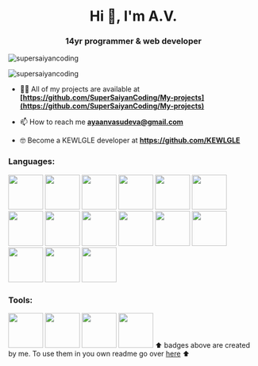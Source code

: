 <h1 align="center">Hi 👋, I'm A.V.</h1>
<h3 align="center">14yr programmer & web developer</h3>

<p align="left"> <img src="https://github-profile-trophy.vercel.app/?username=supersaiyancoding&theme=gruvbox" alt="supersaiyancoding" /> </p>
<p align="left"> <img src="https://github-profile-trophy.vercel.app/?username=supersaiyancoding&theme=matrix" alt="supersaiyancoding" /> </p>



- 👨‍💻 All of my projects are available at **[https://github.com/SuperSaiyanCoding/My-projects](https://github.com/SuperSaiyanCoding/My-projects)**

- 📫 How to reach me **ayaanvasudeva@gmail.com**
- 🤓 Become a KEWLGLE developer at **https://github.com/KEWLGLE**



<h3 align="left">Languages:</h3>
<img width = "70" height = "70" src = "https://github.com/SuperSaiyanCoding/Profile-readme-badges/assets/112682624/271d9505-a7e3-44a4-a4bb-8e3114c1d4f9">
<img width = "70" height = "70"  src = "https://github.com/SuperSaiyanCoding/Profile-readme-badges/assets/112682624/7afef4f8-9af3-4487-bb46-ec0f57f8fdd9">
<!-- Html5 -->
<img width = "70" height = "70"  src = "https://github.com/SuperSaiyanCoding/Profile-readme-badges/assets/112682624/bceb699f-e861-4119-9748-8f4c80991bfd">
<!-- Css3 -->
<img width = "70" height = "70"  src = "https://github.com/SuperSaiyanCoding/Profile-readme-badges/assets/112682624/3aa3d7c8-02b3-4805-962f-f82669add59d">
<!-- EJS -->
<img width = "70" height = "70"  src = "https://github.com/SuperSaiyanCoding/Profile-readme-badges/assets/112682624/695cfc93-dde2-4a59-83aa-319796a5bcbb">
<!-- Node.js -->
<img width = "70" height = "70"  src = "https://github.com/SuperSaiyanCoding/Profile-readme-badges/assets/112682624/560d9504-d477-4f27-9467-c157c83629cf">
<!-- Express.js -->
<img width = "70" height = "70"  src = "https://github.com/SuperSaiyanCoding/Profile-readme-badges/assets/112682624/ac124a75-707b-4fd2-b05a-24600fd19663">
<!-- Three.js -->
<img width = "70" height = "70"  src = "https://github.com/SuperSaiyanCoding/Profile-readme-badges/assets/112682624/f2f01b5d-f4e6-435e-ab8b-ab799cdf23cc">
<!-- jQuery -->
<img width = "70" height = "70" src = "https://github.com/SuperSaiyanCoding/Profile-readme-badges/assets/112682624/4a660ef5-2b60-44c2-a383-0d23c461f5f7">
<!-- Kaboom.js -->
<img width = "70" height = "70" src = "https://github.com/SuperSaiyanCoding/Profile-readme-badges/assets/112682624/b84b96ca-47a6-4958-90f8-81ffc7b6e06d">
<!-- Phaser.js -->
<img width = "70" height = "70"  src = "https://github.com/SuperSaiyanCoding/Profile-readme-badges/assets/112682624/7d1bc272-eed5-4fbe-a232-05741f843abb">
<!-- Pygame -->
<img width = "70" height = "70"  src = "https://github.com/SuperSaiyanCoding/Profile-readme-badges/assets/112682624/9ba7618c-e4f3-483a-9b1f-1bab43f54c7b">
<!-- Tkinter -->
<img width = "70" height = "70"  src = "https://github.com/SuperSaiyanCoding/Profile-readme-badges/assets/112682624/ce6ba520-40a6-41b2-b77e-8bb43daf17db">
<!-- Bootstrap -->
<img width = "70" height = "70"  src = "https://github.com/SuperSaiyanCoding/Profile-readme-badges/assets/112682624/5a7b765d-a8d3-4a09-aa0e-5dea2c78faa6">
<!-- P5.js -->
<img width = "70" height = "70"  src = "https://github.com/SuperSaiyanCoding/Profile-readme-badges/assets/112682624/a2d3cdc9-3d14-4bf7-b4f6-3cb8e6a17bed">
<h3>Tools:</h3>
<!-- Github -->
<img width = "70" height = "70"  src = "https://github.com/SuperSaiyanCoding/Profile-readme-badges/assets/112682624/117fd5c9-7451-4102-b2e3-9ba27abd4bc0">
<!-- Replit -->
<img width = "70" height = "70"  src = "https://github.com/SuperSaiyanCoding/Profile-readme-badges/assets/112682624/33d11b8d-ffc6-4d96-a430-3381a483861e">
<!-- Figma -->
<img width = "70" height = "70"  src = "https://github.com/SuperSaiyanCoding/Profile-readme-badges/assets/112682624/e3c3ffb4-8299-411c-89a4-6a1b3a70e2f7">
<!-- VS code (L) -->
<img width = "70" height = "70"  src = "https://github.com/SuperSaiyanCoding/Profile-readme-badges/assets/112682624/ed250cf1-0d12-4360-9ea1-434121f939b0">
⬆️ badges above are created by me. To use them in you own readme go over <a href = "https://github.com/SuperSaiyanCoding/Profile-readme-badges">here</a> ⬆️


<!--
<dl>
  <dt><h3>Javascript</h3></dt>
  <dd><strong>Node.js</strong>     |     <strong>Express.js</strong>     |     <strong>Phaser.js</strong>     |     <strong>Three.js</strong>     |     <strong>Kaboom.js</strong>     |     <strong>p5.js</strong></dd>
  <dt><h3>Python</h3></dt>
  <dd><strong>Pygame</strong>     |     <strong>Tkinter</strong></dd>
  <dt><h3>Css</h3></dt>
  <dd><strong>BootStrap</strong>     |     <strong>Flexbox</strong>     |     <strong>Grid</strong></dd>
  <dt><h3>EJS</h3></dt>
  <dt><h3>html</h3></dt>
</dl>
-->







